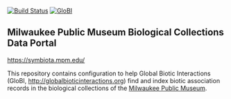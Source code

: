 [![Build Status](https://travis-ci.org/globalbioticinteractions/scan.svg)](https://travis-ci.org/globalbioticinteractions/scan) [![GloBI](http://api.globalbioticinteractions.org/interaction.svg?accordingTo=globi:globalbioticinteractions/scan)](http://globalbioticinteractions.org/?accordingTo=globi:globalbioticinteractions/scan) 

## Milwaukee Public Museum Biological Collections Data Portal

https://symbiota.mpm.edu/

This repository contains configuration to help Global Biotic Interactions (GloBI, http://globalbioticinteractions.org) find and index biotic association records in the biological collections of the [Milwaukee Public Museum](https://mpm.edu).
